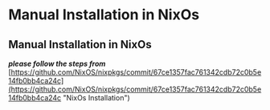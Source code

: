 # Manual Installation in NixOs

## Manual Installation in NixOs

***please follow the steps from*** [https://github.com/NixOS/nixpkgs/commit/67ce1357fac761342cdb72c0b5e14fb0bb4ca24c](https://github.com/NixOS/nixpkgs/commit/67ce1357fac761342cdb72c0b5e14fb0bb4ca24c "NixOs Installation")
